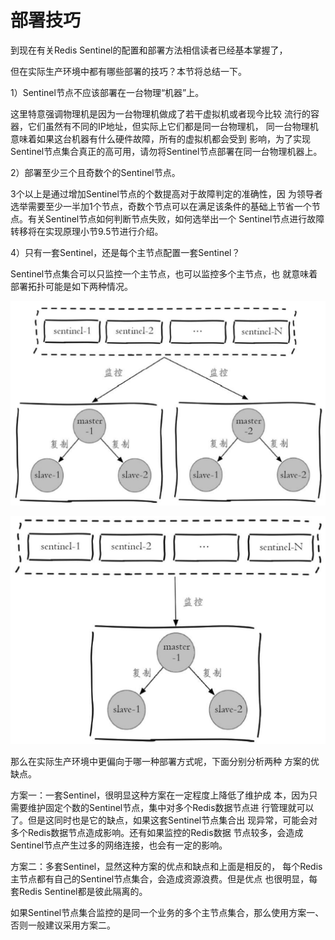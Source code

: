 # 部署技巧

到现在有关Redis Sentinel的配置和部署方法相信读者已经基本掌握了，

但在实际生产环境中都有哪些部署的技巧？本节将总结一下。

1）Sentinel节点不应该部署在一台物理“机器”上。

这里特意强调物理机是因为一台物理机做成了若干虚拟机或者现今比较 流行的容器，它们虽然有不同的IP地址，但实际上它们都是同一台物理机， 同一台物理机意味着如果这台机器有什么硬件故障，所有的虚拟机都会受到 影响，为了实现Sentinel节点集合真正的高可用，请勿将Sentinel节点部署在同一台物理机器上。

2）部署至少三个且奇数个的Sentinel节点。

3个以上是通过增加Sentinel节点的个数提高对于故障判定的准确性，因 为领导者选举需要至少一半加1个节点，奇数个节点可以在满足该条件的基础上节省一个节点。有关Sentinel节点如何判断节点失败，如何选举出一个 Sentinel节点进行故障转移将在实现原理小节9.5节进行介绍。

4）只有一套Sentinel，还是每个主节点配置一套Sentinel？

Sentinel节点集合可以只监控一个主节点，也可以监控多个主节点，也 就意味着部署拓扑可能是如下两种情况。

![&#x4E00;&#x5957;Sentinel&#x8282;&#x70B9;&#x96C6;&#x5408;](../../.gitbook/assets/image%20%28120%29.png)

![&#x591A;&#x5957;Sentine&#x8282;&#x70B9;&#x96C6;&#x5408;](../../.gitbook/assets/image%20%28128%29.png)

那么在实际生产环境中更偏向于哪一种部署方式呢，下面分别分析两种 方案的优缺点。

方案一：一套Sentinel，很明显这种方案在一定程度上降低了维护成 本，因为只需要维护固定个数的Sentinel节点，集中对多个Redis数据节点进 行管理就可以了。但是这同时也是它的缺点，如果这套Sentinel节点集合出 现异常，可能会对多个Redis数据节点造成影响。还有如果监控的Redis数据 节点较多，会造成Sentinel节点产生过多的网络连接，也会有一定的影响。

方案二：多套Sentinel，显然这种方案的优点和缺点和上面是相反的， 每个Redis主节点都有自己的Sentinel节点集合，会造成资源浪费。但是优点 也很明显，每套Redis Sentinel都是彼此隔离的。

如果Sentinel节点集合监控的是同一个业务的多个主节点集合，那么使用方案一、否则一般建议采用方案二。


